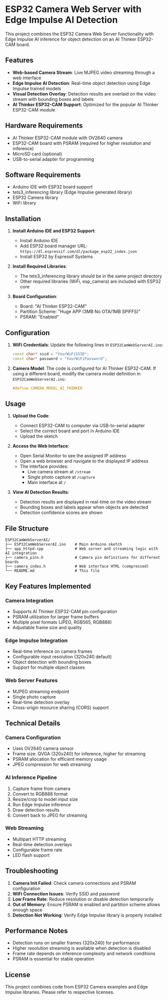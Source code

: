 # ESP32 Camera Web Server with Edge Impulse AI Detection

This project combines the ESP32 Camera Web Server functionality with Edge Impulse AI inference for object detection on an AI Thinker ESP32-CAM board.

## Features

- **Web-based Camera Stream**: Live MJPEG video streaming through a web interface
- **Edge Impulse AI Detection**: Real-time object detection using Edge Impulse trained models
- **Visual Detection Overlay**: Detection results are overlaid on the video stream with bounding boxes and labels
- **AI Thinker ESP32-CAM Support**: Optimized for the popular AI Thinker ESP32-CAM module

## Hardware Requirements

- AI Thinker ESP32-CAM module with OV2640 camera
- ESP32-CAM board with PSRAM (required for higher resolution and inference)
- MicroSD card (optional)
- USB-to-serial adapter for programming

## Software Requirements

- Arduino IDE with ESP32 board support
- tets3_inferencing library (Edge Impulse generated library)
- ESP32 Camera library
- WiFi library

## Installation

1. **Install Arduino IDE and ESP32 Support**:
   - Install Arduino IDE
   - Add ESP32 board manager URL: `https://dl.espressif.com/dl/package_esp32_index.json`
   - Install ESP32 by Espressif Systems

2. **Install Required Libraries**:
   - The tets3_inferencing library should be in the same project directory
   - Other required libraries (WiFi, esp_camera) are included with ESP32 core

3. **Board Configuration**:
   - Board: "AI Thinker ESP32-CAM"
   - Partition Scheme: "Huge APP (3MB No OTA/1MB SPIFFS)"
   - PSRAM: "Enabled"

## Configuration

1. **WiFi Credentials**: Update the following lines in `ESP32CamWebServerAI.ino`:
   ```cpp
   const char* ssid = "YourWiFiSSID";
   const char* password = "YourWiFiPassword";
   ```

2. **Camera Model**: The code is configured for AI Thinker ESP32-CAM. If using a different board, modify the camera model definition in `ESP32CamWebServerAI.ino`:
   ```cpp
   #define CAMERA_MODEL_AI_THINKER
   ```

## Usage

1. **Upload the Code**:
   - Connect ESP32-CAM to computer via USB-to-serial adapter
   - Select the correct board and port in Arduino IDE
   - Upload the sketch

2. **Access the Web Interface**:
   - Open Serial Monitor to see the assigned IP address
   - Open a web browser and navigate to the displayed IP address
   - The interface provides:
     - Live camera stream at `/stream`
     - Single photo capture at `/capture`
     - Main interface at `/`

3. **View AI Detection Results**:
   - Detection results are displayed in real-time on the video stream
   - Bounding boxes and labels appear when objects are detected
   - Detection confidence scores are shown

## File Structure

```
ESP32CamWebServerAI/
├── ESP32CamWebServerAI.ino    # Main Arduino sketch
├── app_httpd.cpp              # Web server and streaming logic with AI integration
├── camera_pins.h              # Camera pin definitions for different boards
├── camera_index.h             # Web interface HTML (compressed)
└── README.md                  # This file
```

## Key Features Implemented

### Camera Integration
- Supports AI Thinker ESP32-CAM pin configuration
- PSRAM utilization for larger frame buffers
- Multiple pixel formats (JPEG, RGB565, RGB888)
- Adjustable frame size and quality

### Edge Impulse Integration
- Real-time inference on camera frames
- Configurable input resolution (320x240 default)
- Object detection with bounding boxes
- Support for multiple object classes

### Web Server Features
- MJPEG streaming endpoint
- Single photo capture
- Real-time detection overlay
- Cross-origin resource sharing (CORS) support

## Technical Details

### Camera Configuration
- Uses OV2640 camera sensor
- Frame size: QVGA (320x240) for inference, higher for streaming
- PSRAM allocation for efficient memory usage
- JPEG compression for web streaming

### AI Inference Pipeline
1. Capture frame from camera
2. Convert to RGB888 format
3. Resize/crop to model input size
4. Run Edge Impulse inference
5. Draw detection results
6. Convert back to JPEG for streaming

### Web Streaming
- Multipart HTTP streaming
- Real-time detection overlays
- Configurable frame rate
- LED flash support

## Troubleshooting

1. **Camera Init Failed**: Check camera connections and PSRAM configuration
2. **WiFi Connection Issues**: Verify SSID and password
3. **Low Frame Rate**: Reduce resolution or disable detection temporarily
4. **Out of Memory**: Ensure PSRAM is enabled and partition scheme allows enough space
5. **Detection Not Working**: Verify Edge Impulse library is properly installed

## Performance Notes

- Detection runs on smaller frames (320x240) for performance
- Higher resolution streaming is available when detection is disabled
- Frame rate depends on inference complexity and network conditions
- PSRAM is essential for stable operation

## License

This project combines code from ESP32 Camera examples and Edge Impulse libraries. Please refer to respective licenses.